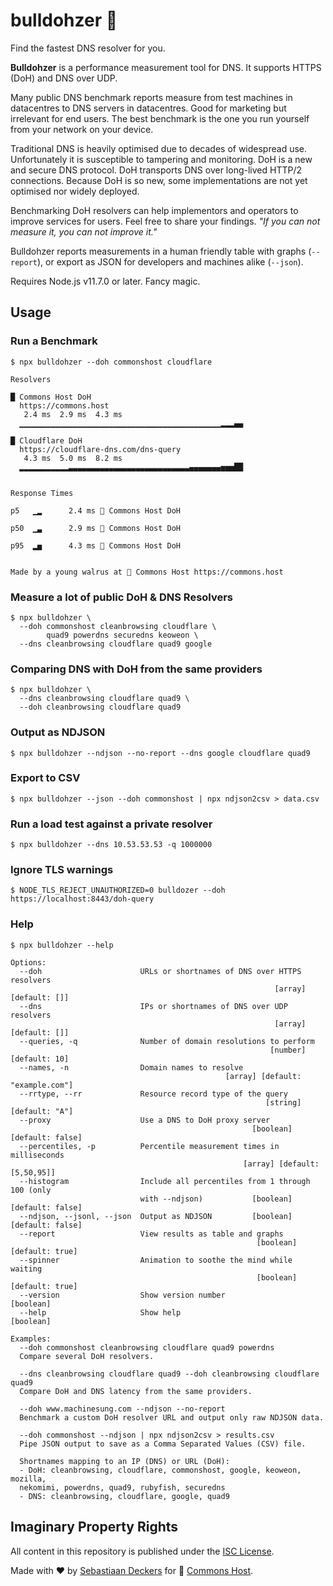 # bulldohzer 🚜

Find the fastest DNS resolver for you.

**Bulldohzer** is a performance measurement tool for DNS. It supports HTTPS (DoH) and DNS over UDP.

Many public DNS benchmark reports measure from test machines in datacentres to DNS servers in datacentres. Good for marketing but irrelevant for end users. The best benchmark is the one you run yourself from your network on your device.

Traditional DNS is heavily optimised due to decades of widespread use. Unfortunately it is susceptible to tampering and monitoring. DoH is a new and secure DNS protocol. DoH transports DNS over long-lived HTTP/2 connections. Because DoH is so new, some implementations are not yet optimised nor widely deployed.

Benchmarking DoH resolvers can help implementors and operators to improve services for users. Feel free to share your findings. *"If you can not measure it, you can not improve it."*

Bulldohzer reports measurements in a human friendly table with graphs (`--report`), or export as JSON for developers and machines alike (`--json`).

Requires Node.js v11.7.0 or later. Fancy magic.

## Usage

### Run a Benchmark

```
$ npx bulldohzer --doh commonshost cloudflare

Resolvers

█ Commons Host DoH
  https://commons.host
   2.4 ms  2.9 ms  4.3 ms
  ▁▁▁▁▁▁▁▁▁▁▁▁▁▁▁▁▁▁▁▁▁▁▁▁▁▁▁▁▁▁▁▁▁▁▁▁▁▁▁▁▁▁▁▁▁▂▂▂▄▄

█ Cloudflare DoH
  https://cloudflare-dns.com/dns-query
   4.3 ms  5.0 ms  8.2 ms
  ▂▂▂▂▂▂▂▂▂▂▂▃▃▃▃▃▃▃▃▃▃▃▃▃▃▃▃▃▃▃▃▃▃▃▃▃▃▃▄▄▄▄▄▄▄▅▅▅██


Response Times

p5   ▁▂      2.4 ms 🥇 Commons Host DoH

p50  ▁▃      2.9 ms 🥇 Commons Host DoH

p95  ▂▅      4.3 ms 🥇 Commons Host DoH


Made by a young walrus at 🐑 Commons Host https://commons.host
```

### Measure a lot of public DoH & DNS Resolvers

```
$ npx bulldohzer \
  --doh commonshost cleanbrowsing cloudflare \
        quad9 powerdns securedns keoweon \
  --dns cleanbrowsing cloudflare quad9 google
```

### Comparing DNS with DoH from the same providers

```
$ npx bulldohzer \
  --dns cleanbrowsing cloudflare quad9 \
  --doh cleanbrowsing cloudflare quad9
```

### Output as NDJSON

```
$ npx bulldohzer --ndjson --no-report --dns google cloudflare quad9
```

### Export to CSV

```
$ npx bulldohzer --json --doh commonshost | npx ndjson2csv > data.csv
```

### Run a load test against a private resolver

```
$ npx bulldohzer --dns 10.53.53.53 -q 1000000
```

### Ignore TLS warnings

```
$ NODE_TLS_REJECT_UNAUTHORIZED=0 bulldozer --doh https://localhost:8443/doh-query
```

### Help

```
$ npx bulldohzer --help

Options:
  --doh                      URLs or shortnames of DNS over HTTPS resolvers
                                                           [array] [default: []]
  --dns                      IPs or shortnames of DNS over UDP resolvers
                                                           [array] [default: []]
  --queries, -q              Number of domain resolutions to perform
                                                          [number] [default: 10]
  --names, -n                Domain names to resolve
                                                [array] [default: "example.com"]
  --rrtype, --rr             Resource record type of the query
                                                         [string] [default: "A"]
  --proxy                    Use a DNS to DoH proxy server
                                                      [boolean] [default: false]
  --percentiles, -p          Percentile measurement times in milliseconds
                                                    [array] [default: [5,50,95]]
  --histogram                Include all percentiles from 1 through 100 (only
                             with --ndjson)           [boolean] [default: false]
  --ndjson, --jsonl, --json  Output as NDJSON         [boolean] [default: false]
  --report                   View results as table and graphs
                                                       [boolean] [default: true]
  --spinner                  Animation to soothe the mind while waiting
                                                       [boolean] [default: true]
  --version                  Show version number                       [boolean]
  --help                     Show help                                 [boolean]

Examples:
  --doh commonshost cleanbrowsing cloudflare quad9 powerdns
  Compare several DoH resolvers.

  --dns cleanbrowsing cloudflare quad9 --doh cleanbrowsing cloudflare quad9
  Compare DoH and DNS latency from the same providers.

  --doh www.machinesung.com --ndjson --no-report
  Benchmark a custom DoH resolver URL and output only raw NDJSON data.

  --doh commonshost --ndjson | npx ndjson2csv > results.csv
  Pipe JSON output to save as a Comma Separated Values (CSV) file.

  Shortnames mapping to an IP (DNS) or URL (DoH):
  - DoH: cleanbrowsing, cloudflare, commonshost, google, keoweon, mozilla,
  nekomimi, powerdns, quad9, rubyfish, securedns
  - DNS: cleanbrowsing, cloudflare, google, quad9
```

## Imaginary Property Rights

All content in this repository is published under the [ISC License](https://opensource.org/licenses/ISC).

Made with ❤️ by [Sebastiaan Deckers](https://twitter.com/sebdeckers) for 🐑 [Commons Host](https://commons.host).
